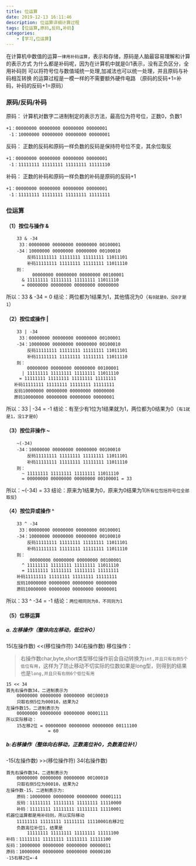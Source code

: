 ```yaml
---
title: 位运算
date: 2019-12-13 16:11:46
description: 位运算详细计算过程
tags: [位运算,原码,反码,补码]
categories: 
    - [学习,位运算]
---
```

在计算机中数值的运算`一律用补码运算`，表示和存储，原码是人脑最容易理解和计算的表示方式
    为什么都是补码呢，因为在计算机中就是0/1表示，没有正负区分，全用补码则
    可以将符号位与数值域统一处理,加减法也可以统一处理，并且原码与补码相互转换
    的运算过程是一模一样的不需要额外硬件电路
    （原码的反码+1=补码，补码的反码+1=原码）
### 原码/反码/补码
原码：
    计算机对数字二进制制定的表示方法，最高位为符号位，正数0，负数1
```
+1：00000000 00000000 00000000 00000001
 -1：10000000 00000000 00000000 00000001
```
反码：
    正数的反码和原码一样负数的反码是保持符号位不变，其余位取反
```
+1：00000000 00000000 00000000 00000001
 -1：11111111 11111111 11111111 11111110
```
补码：
    正数的补码和原码一样负数的补码是原码的反码+1
```
+1：00000000 00000000 00000000 00000001
 -1：11111111 11111111 11111111 11111111 
```
### 位运算
#### （1）按位与操作 &<br/>
```
    33 & -34
     33：00000000 00000000 00000000 00100001
    -34：10000000 00000000 00000000 00100010
        反码11111111 11111111 11111111 11011101
        补码11111111 11111111 11111111 11011110
    则：
          00000000 00000000 00000000 00100001 
      & 11111111 11111111 11111111 11011110
      = 00000000 00000000 00000000 00000000
```
   所以：33 & -34 = 0
   结论：两位都为1结果为1，其他情况为0（`有0就是0，没0才是1`）
   
#### （2）按位或操作 |
```
    33 | -34
     33：00000000 00000000 00000000 00100001
    -34：10000000 00000000 00000000 00100010
        反码11111111 11111111 11111111 11011101
        补码11111111 11111111 11111111 11011110
    则：
        00000000 00000000 00000000 00100001 
      | 11111111 11111111 11111111 11011110
     = 11111111 11111111 11111111 11111111
   补码11111111 11111111 11111111 11111111
   反码10000000 00000000 00000000 00000000
   原码10000000 00000000 00000000 00000001
```
   所以：33 | -34 = -1
   结论：有至少有1位为1结果就为1，两位都为0结果为0（`有1就是1，没1才是0`）

#### （3）按位非操作 ~
```
    ~(-34)
    -34：10000000 00000000 00000000 00100010
        反码11111111 11111111 11111111 11011101
        补码11111111 11111111 11111111 11011110
    则：
      ~ 11111111 11111111 11111111 11011110 
      = 00000000 00000000 00000000 00100001 = 33
```
   所以：~(-34) = 33
   结论：原来为1结果为0，原来为0结果为1(`所有位包括符号位全部取反`)

#### （4）按位异或操作 ^
```
    33 ^ -34
     33：00000000 00000000 00000000 00100001
    -34：10000000 00000000 00000000 00100010
        反码11111111 11111111 11111111 11011101
        补码11111111 11111111 11111111 11011110
    则：
         00000000 00000000 00000000 00100001 
      ^ 11111111 11111111 11111111 11011110
      = 11111111 11111111 11111111 11111111
    补码11111111 11111111 11111111 11111111
    反码10000000 00000000 00000000 00000000
    原码10000000 00000000 00000000 00000001
```
   所以：33 ^ -34 = -1
   结论：`两位相同则为0，不同则为1`
       
#### （5）位移运算
##### a. 左移操作（整体向左移动，低位补0）        
15(左操作数) <<(移位操作符) 34(右操作数)
移位操作：
>右操作数char,byte,short类型移位操作前会自动转换为`int,并且只有右侧5个低位有用`，这样为了防止移动不切实际的位数如果是long型，则得到的结果也是`long,并且只有右侧6个低位有用`
```
15 << 34
首先右操作数34，二进制表示为
    00000000 00000000 00000000 00100010
    只取右侧5位为00010，结果为2
左操作数15，二进制表示为
    00000000 00000000 00000000 00001111
所以实际移动：
    15左移2位 = 00000000 00000000 00000000 00111100
                = 60
```
##### b:右移操作（整体向右移动，正数高位补0，负数高位补1）   
-15(左操作数) >>(移位操作符) 34(右操作数)
```
首先右操作数34，二进制表示为
    00000000 00000000 00000000 00100010
    只取右侧5位为00010，结果为2
左操作数-15，二进制表示为:
    原码：10000000 00000000 00000000 00001111
    反码：11111111 11111111 11111111 11110000
    补码：11111111 11111111 11111111 11110001
机器位运算都是用补码则，所以实际移动
    11111111 11111111 11111111 11110001右移2位
    负数高位补位1，结果是
        11111111 11111111 11111111 11111100
补码：11111111 11111111 11111111 11111100
反码：10000000 00000000 00000000 00000011
原码：10000000 00000000 00000000 00000100
-15右移2位=-4
```
